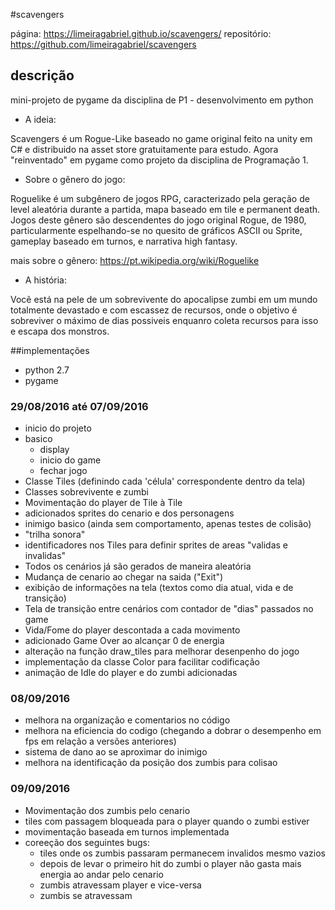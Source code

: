 #scavengers

página: https://limeiragabriel.github.io/scavengers/
repositório: https://github.com/limeiragabriel/scavengers

## descrição
mini-projeto de pygame da disciplina de P1 - desenvolvimento em python

* A ideia:

Scavengers é um Rogue-Like baseado no game original feito na unity em C# e distribuido na asset store gratuitamente para estudo. Agora "reinventado" em pygame como projeto da disciplina de Programação 1.

* Sobre o gênero do jogo:

Roguelike é um subgênero de jogos RPG, caracterizado pela geração de level aleatória durante a partida, mapa baseado em tile e permanent death. Jogos deste gênero são descendentes do jogo original Rogue, de 1980, particularmente espelhando-se no quesito de gráficos ASCII ou Sprite, gameplay baseado em turnos, e narrativa high fantasy.

mais sobre o gênero: https://pt.wikipedia.org/wiki/Roguelike

* A história:

Vocẽ está na pele de um sobrevivente do apocalipse zumbi em um mundo totalmente devastado e com escassez de recursos, onde o objetivo é sobreviver o máximo de dias possiveis enquanro coleta recursos para isso e escapa dos monstros.


##implementações

- python 2.7
- pygame

### 29/08/2016 até 07/09/2016

* inicio do projeto
* basico
  * display
  * inicio do game
  * fechar jogo
* Classe Tiles (definindo cada 'célula' correspondente dentro da tela)
* Classes sobrevivente e zumbi
* Movimentação do player de Tile à Tile
* adicionados sprites do cenario e dos personagens
* inimigo basico (ainda sem comportamento, apenas testes de colisão)
* "trilha sonora"
* identificadores nos Tiles para definir sprites de areas "validas e invalidas"
* Todos os cenários já são gerados de maneira aleatória
* Mudança de cenario ao chegar na saida ("Exit")
* exibição de informações na tela (textos como dia atual, vida e de transição)
* Tela de transição entre cenários com contador de "dias" passados no game
* Vida/Fome do player descontada a cada movimento
* adicionado Game Over ao alcançar 0 de energia
* alteração na função draw_tiles para melhorar desenpenho do jogo
* implementação da classe Color para facilitar codificação
* animação de Idle do player e do zumbi adicionadas

### 08/09/2016

* melhora na organização e comentarios no código
* melhora na eficiencia do codigo (chegando a dobrar o desempenho em fps em relação a versões anteriores)
* sistema de dano ao se aproximar do inimigo
* melhora na identificação da posição dos zumbis para colisao

### 09/09/2016

* Movimentação dos zumbis pelo cenario
* tiles com passagem bloqueada para o player quando o zumbi estiver
* movimentação baseada em turnos implementada
* coreeção dos seguintes bugs:
  * tiles onde os zumbis passaram permanecem invalidos mesmo vazios
  * depois de levar o primeiro hit do zumbi o player não gasta mais energia ao andar pelo cenario
  * zumbis atravessam player e vice-versa
  * zumbis se atravessam
